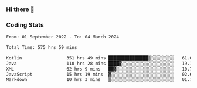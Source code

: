 ### Hi there 👋

<!--
**Girrafeec/girrafeec** is a ✨ _special_ ✨ repository because its `README.md` (this file) appears on your GitHub profile.

Here are some ideas to get you started:

- 🔭 I’m currently working on ...
- 🌱 I’m currently learning ...
- 👯 I’m looking to collaborate on ...
- 🤔 I’m looking for help with ...
- 💬 Ask me about ...
- 📫 How to reach me: ...
- 😄 Pronouns: ...
- ⚡ Fun fact: ...
-->

### Coding Stats
<!--START_SECTION:waka-->

```txt
From: 01 September 2022 - To: 04 March 2024

Total Time: 575 hrs 59 mins

Kotlin                 351 hrs 49 mins ███████████████▒░░░░░░░░░   61.08 %
Java                   110 hrs 28 mins ████▓░░░░░░░░░░░░░░░░░░░░   19.18 %
XML                    62 hrs 9 mins   ██▓░░░░░░░░░░░░░░░░░░░░░░   10.79 %
JavaScript             15 hrs 19 mins  ▓░░░░░░░░░░░░░░░░░░░░░░░░   02.66 %
Markdown               10 hrs 3 mins   ▒░░░░░░░░░░░░░░░░░░░░░░░░   01.75 %
```

<!--END_SECTION:waka-->
